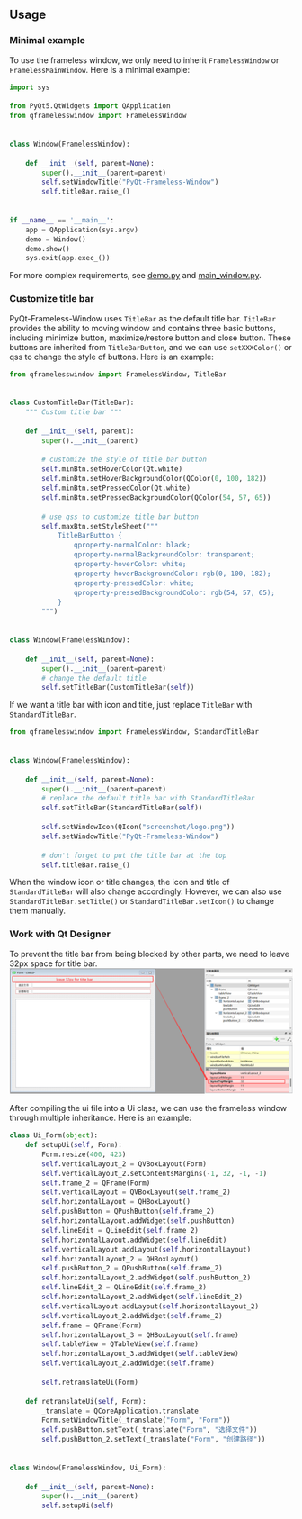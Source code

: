 ## Usage

### Minimal example
To use the frameless window, we only need to inherit `FramelessWindow` or `FramelessMainWindow`. Here is a minimal example:
```python
import sys

from PyQt5.QtWidgets import QApplication
from qframelesswindow import FramelessWindow


class Window(FramelessWindow):

    def __init__(self, parent=None):
        super().__init__(parent=parent)
        self.setWindowTitle("PyQt-Frameless-Window")
        self.titleBar.raise_()


if __name__ == '__main__':
    app = QApplication(sys.argv)
    demo = Window()
    demo.show()
    sys.exit(app.exec_())
```
For more complex requirements, see [demo.py](https://github.com/zhiyiYo/PyQt-Frameless-Window/blob/master/examples/demo.py) and [main_window.py](https://github.com/zhiyiYo/PyQt-Frameless-Window/blob/master/examples/main_window.py).

### Customize title bar
PyQt-Frameless-Window uses `TitleBar` as the default title bar. `TitleBar` provides the ability to moving window and contains three basic buttons, including minimize button, maximize/restore button and close button. These buttons are inherited from `TitleBarButton`, and we can use `setXXXColor()` or qss to change the style of buttons. Here is an example:
```python
from qframelesswindow import FramelessWindow, TitleBar


class CustomTitleBar(TitleBar):
    """ Custom title bar """

    def __init__(self, parent):
        super().__init__(parent)

        # customize the style of title bar button
        self.minBtn.setHoverColor(Qt.white)
        self.minBtn.setHoverBackgroundColor(QColor(0, 100, 182))
        self.minBtn.setPressedColor(Qt.white)
        self.minBtn.setPressedBackgroundColor(QColor(54, 57, 65))

        # use qss to customize title bar button
        self.maxBtn.setStyleSheet("""
            TitleBarButton {
                qproperty-normalColor: black;
                qproperty-normalBackgroundColor: transparent;
                qproperty-hoverColor: white;
                qproperty-hoverBackgroundColor: rgb(0, 100, 182);
                qproperty-pressedColor: white;
                qproperty-pressedBackgroundColor: rgb(54, 57, 65);
            }
        """)


class Window(FramelessWindow):

    def __init__(self, parent=None):
        super().__init__(parent=parent)
        # change the default title
        self.setTitleBar(CustomTitleBar(self))
```

If we want a title bar with icon and title, just replace `TitleBar` with `StandardTitleBar`.
```python
from qframelesswindow import FramelessWindow, StandardTitleBar


class Window(FramelessWindow):

    def __init__(self, parent=None):
        super().__init__(parent=parent)
        # replace the default title bar with StandardTitleBar
        self.setTitleBar(StandardTitleBar(self))

        self.setWindowIcon(QIcon("screenshot/logo.png"))
        self.setWindowTitle("PyQt-Frameless-Window")

        # don't forget to put the title bar at the top
        self.titleBar.raise_()
```

When the window icon or title changes, the icon and title of `StandardTitleBar` will also change accordingly. However, we can also use `StandardTitleBar.setTitle()` or `StandardTitleBar.setIcon()` to change them manually.

### Work with Qt Designer
To prevent the title bar from being blocked by other parts, we need to leave 32px space for title bar.
![](_static/title_bar_margin.png)

After compiling the ui file into a Ui class, we can use the frameless window through multiple inheritance. Here is an example:
```python
class Ui_Form(object):
    def setupUi(self, Form):
        Form.resize(400, 423)
        self.verticalLayout_2 = QVBoxLayout(Form)
        self.verticalLayout_2.setContentsMargins(-1, 32, -1, -1)
        self.frame_2 = QFrame(Form)
        self.verticalLayout = QVBoxLayout(self.frame_2)
        self.horizontalLayout = QHBoxLayout()
        self.pushButton = QPushButton(self.frame_2)
        self.horizontalLayout.addWidget(self.pushButton)
        self.lineEdit = QLineEdit(self.frame_2)
        self.horizontalLayout.addWidget(self.lineEdit)
        self.verticalLayout.addLayout(self.horizontalLayout)
        self.horizontalLayout_2 = QHBoxLayout()
        self.pushButton_2 = QPushButton(self.frame_2)
        self.horizontalLayout_2.addWidget(self.pushButton_2)
        self.lineEdit_2 = QLineEdit(self.frame_2)
        self.horizontalLayout_2.addWidget(self.lineEdit_2)
        self.verticalLayout.addLayout(self.horizontalLayout_2)
        self.verticalLayout_2.addWidget(self.frame_2)
        self.frame = QFrame(Form)
        self.horizontalLayout_3 = QHBoxLayout(self.frame)
        self.tableView = QTableView(self.frame)
        self.horizontalLayout_3.addWidget(self.tableView)
        self.verticalLayout_2.addWidget(self.frame)

        self.retranslateUi(Form)

    def retranslateUi(self, Form):
        _translate = QCoreApplication.translate
        Form.setWindowTitle(_translate("Form", "Form"))
        self.pushButton.setText(_translate("Form", "选择文件"))
        self.pushButton_2.setText(_translate("Form", "创建路径"))


class Window(FramelessWindow, Ui_Form):

    def __init__(self, parent=None):
        super().__init__(parent)
        self.setupUi(self)
```